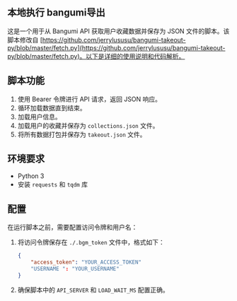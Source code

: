 ## 本地执行 bangumi导出

这是一个用于从 Bangumi API 获取用户收藏数据并保存为 JSON 文件的脚本。该脚本修改自 [https://github.com/jerrylususu/bangumi-takeout-py/blob/master/fetch.py](https://github.com/jerrylususu/bangumi-takeout-py/blob/master/fetch.py)。以下是详细的使用说明和代码解析。

## 脚本功能
1. 使用 Bearer 令牌进行 API 请求，返回 JSON 响应。
2. 循环加载数据直到结束。
3. 加载用户信息。
4. 加载用户的收藏并保存为 `collections.json` 文件。
5. 将所有数据打包并保存为 `takeout.json` 文件。

## 环境要求
- Python 3
- 安装 `requests` 和 `tqdm` 库

## 配置
在运行脚本之前，需要配置访问令牌和用户名：
1. 将访问令牌保存在 `./.bgm_token` 文件中，格式如下：
    ```json
    {
        "access_token": "YOUR_ACCESS_TOKEN"
        "USERNAME ": "YOUR_USERNAME"    
    }
    ```
2. 确保脚本中的 `API_SERVER` 和 `LOAD_WAIT_MS` 配置正确。

